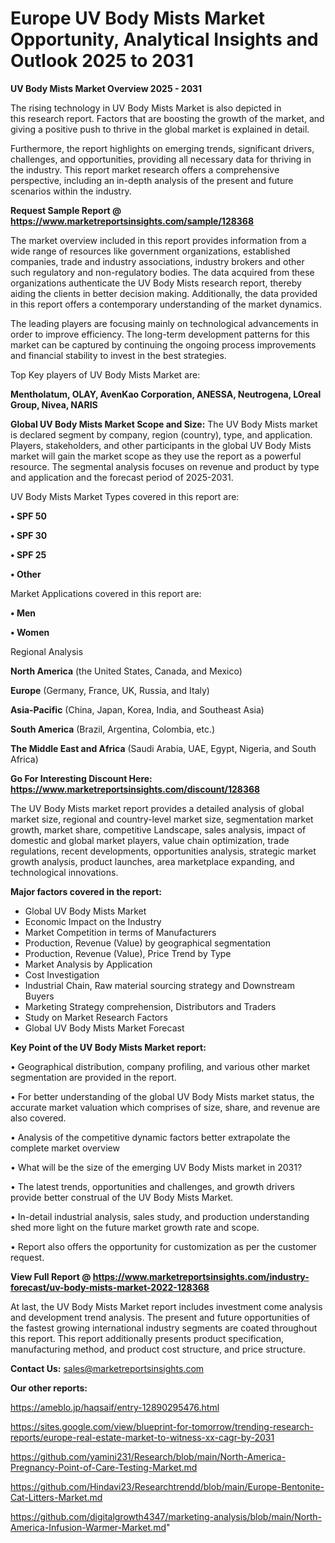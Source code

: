 # Europe UV Body Mists Market Opportunity, Analytical Insights and Outlook 2025 to 2031

<Strong> UV Body Mists Market Overview 2025 - 2031</strong>

The rising technology in UV Body Mists Market is also depicted in this research report. Factors that are boosting the growth of the market, and giving a positive push to thrive in the global market is explained in detail.

Furthermore, the report highlights on emerging trends, significant drivers, challenges, and opportunities, providing all necessary data for thriving in the industry. This report market research offers a comprehensive perspective, including an in-depth analysis of the present and future scenarios within the industry.

<strong>Request Sample Report @ <a href=https://www.marketreportsinsights.com/sample/128368>https://www.marketreportsinsights.com/sample/128368</a></strong>

The market overview included in this report provides information from a wide range of resources like government organizations, established companies, trade and industry associations, industry brokers and other such regulatory and non-regulatory bodies. The data acquired from these organizations authenticate the UV Body Mists research report, thereby aiding the clients in better decision making. Additionally, the data provided in this report offers a contemporary understanding of the market dynamics.

The leading players are focusing mainly on technological advancements in order to improve efficiency. The long-term development patterns for this market can be captured by continuing the ongoing process improvements and financial stability to invest in the best strategies.

Top Key players of UV Body Mists Market are:

<strong>Mentholatum, OLAY, AvenKao Corporation, ANESSA, Neutrogena, LOreal Group, Nivea, NARIS</strong>

<strong><b>Global UV Body Mists Market Scope and Size:</b></strong>
The UV Body Mists market is declared segment by company, region (country), type, and application. Players, stakeholders, and other participants in the global UV Body Mists market will gain the market scope as they use the report as a powerful resource. The segmental analysis focuses on revenue and product by type and application and the forecast period of 2025-2031.

UV Body Mists Market Types covered in this report are:

<strong>• SPF 50

• SPF 30

• SPF 25

• Other</strong>

Market Applications covered in this report are:

<strong>• Men

• Women</strong> 

Regional Analysis

<strong>North America</strong> (the United States, Canada, and Mexico)

<strong>Europe</strong> (Germany, France, UK, Russia, and Italy)

<strong>Asia-Pacific</strong> (China, Japan, Korea, India, and Southeast Asia)

<strong>South America</strong> (Brazil, Argentina, Colombia, etc.)

<strong>The Middle East and Africa</strong> (Saudi Arabia, UAE, Egypt, Nigeria, and South Africa)

<strong>Go For Interesting Discount Here: <a href=https://www.marketreportsinsights.com/discount/128368>https://www.marketreportsinsights.com/discount/128368</a></strong>

The UV Body Mists market report provides a detailed analysis of global market size, regional and country-level market size, segmentation market growth, market share, competitive Landscape, sales analysis, impact of domestic and global market players, value chain optimization, trade regulations, recent developments, opportunities analysis, strategic market growth analysis, product launches, area marketplace expanding, and technological innovations.

<strong><b>Major factors covered in the report:</b></strong>
<ul>
  <li>Global UV Body Mists Market </li>
  <li>Economic Impact on the Industry</li>
  <li>Market Competition in terms of Manufacturers</li>
  <li>Production, Revenue (Value) by geographical segmentation</li>
  <li>Production, Revenue (Value), Price Trend by Type</li>
  <li>Market Analysis by Application</li>
  <li>Cost Investigation</li>
  <li>Industrial Chain, Raw material sourcing strategy and Downstream Buyers</li>
  <li>Marketing Strategy comprehension, Distributors and Traders</li>
  <li>Study on Market Research Factors</li>
  <li>Global UV Body Mists Market Forecast</li>
</ul>

<strong><b>Key Point of the UV Body Mists Market report:</b></strong>

• Geographical distribution, company profiling, and various other market segmentation are provided in the report.

• For better understanding of the global UV Body Mists market status, the accurate market valuation which comprises of size, share, and revenue are also covered.

• Analysis of the competitive dynamic factors better extrapolate the complete market overview

• What will be the size of the emerging UV Body Mists market in 2031?

• The latest trends, opportunities and challenges, and growth drivers provide better construal of the UV Body Mists Market.

• In-detail industrial analysis, sales study, and production understanding shed more light on the future market growth rate and scope.

• Report also offers the opportunity for customization as per the customer request.

<strong><b>View Full Report @ <a href=https://www.marketreportsinsights.com/industry-forecast/uv-body-mists-market-2022-128368>https://www.marketreportsinsights.com/industry-forecast/uv-body-mists-market-2022-128368</a></b></strong>


At last, the UV Body Mists Market report includes investment come analysis and development trend analysis. The present and future opportunities of the fastest growing international industry segments are coated throughout this report. This report additionally presents product specification, manufacturing method, and product cost structure, and price structure.

<strong>Contact Us:</strong>
sales@marketreportsinsights.com

<strong>Our other reports:</strong>

<a href=https://ameblo.jp/haqsaif/entry-12890295476.html>https://ameblo.jp/haqsaif/entry-12890295476.html</a>

<a href=https://sites.google.com/view/blueprint-for-tomorrow/trending-research-reports/europe-real-estate-market-to-witness-xx-cagr-by-2031>https://sites.google.com/view/blueprint-for-tomorrow/trending-research-reports/europe-real-estate-market-to-witness-xx-cagr-by-2031</a>

<a href=https://github.com/yamini231/Research/blob/main/North-America-Pregnancy-Point-of-Care-Testing-Market.md>https://github.com/yamini231/Research/blob/main/North-America-Pregnancy-Point-of-Care-Testing-Market.md</a>

<a href=https://github.com/Hindavi23/Researchtrendd/blob/main/Europe-Bentonite-Cat-Litters-Market.md>https://github.com/Hindavi23/Researchtrendd/blob/main/Europe-Bentonite-Cat-Litters-Market.md</a>

<a href=https://github.com/digitalgrowth4347/marketing-analysis/blob/main/North-America-Infusion-Warmer-Market.md>https://github.com/digitalgrowth4347/marketing-analysis/blob/main/North-America-Infusion-Warmer-Market.md</a>"
